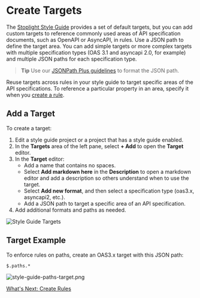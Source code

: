 # Create Targets

The [Stoplight Style Guide](https://apistylebook.stoplight.io/docs/stoplight-style-guide) provides a set of default targets, but you can add custom targets to reference commonly used areas of API specification documents, such as OpenAPI or AsyncAPI, in rules. Use a JSON path to define the target area. You can add simple targets or more complex targets with multiple specification types (OAS 3.1 and asyncapi 2.0, for example) and multiple JSON paths for each specification type.

>**Tip**
>Use our [JSONPath Plus guidelines]( https://meta.stoplight.io/docs/spectral/ZG9jOjYyMDc0NA-rulesets#jsonpath-plus) to format the JSON path.

Reuse targets across rules in your style guide to target specific areas of the API specifications. To reference a particular property in an area, specify it when you [create a rule](c-create-rules.md).

## Add a Target

To create a target:

1. Edit a style guide project or a project that has a style guide enabled.
2. In the **Targets** area of the left pane, select **+ Add** to open the **Target** editor.
3. In the **Target** editor:
    - Add a name that contains no spaces.
    - Select **Add markdown here** in the **Description** to open a markdown editor and add a description so others understand when to use the target.
    - Select **Add new format**, and then select a specification type (oas3.x, asyncapi2, etc.).
    - Add a JSON path to target a specific area of an API specification.
4. Add additional formats and paths as needed.

![Style Guide Targets](https://stoplight.io/api/v1/projects/cHJqOjI/images/GogSfzgUbXY)

## Target Example
To enforce rules on paths, create an OAS3.x target with this JSON path:

`$.paths.*`

![style-guide-paths-target.png](https://stoplight.io/api/v1/projects/cHJqOjI/images/IaTlyFuwdWo)

[What's Next: Create Rules](c-create-rules.md)
